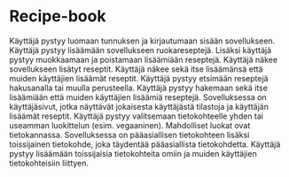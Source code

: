 # Recipe-book

Käyttäjä pystyy luomaan tunnuksen ja kirjautumaan sisään sovellukseen.
Käyttäjä pystyy lisäämään sovellukseen ruokareseptejä. Lisäksi käyttäjä pystyy muokkaamaan ja poistamaan lisäämiään reseptejä.
Käyttäjä näkee sovellukseen lisätyt reseptit. Käyttäjä näkee sekä itse lisäämänsä että muiden käyttäjien lisäämät reseptit.
Käyttäjä pystyy etsimään reseptejä hakusanalla tai muulla perusteella. Käyttäjä pystyy hakemaan sekä itse lisäämiään että muiden käyttäjien lisäämiä reseptejä.
Sovelluksessa on käyttäjäsivut, jotka näyttävät jokaisesta käyttäjästä tilastoja ja käyttäjän lisäämät reseptit.
Käyttäjä pystyy valitsemaan tietokohteelle yhden tai useamman luokittelun (esim. vegaaninen). Mahdolliset luokat ovat tietokannassa.
Sovelluksessa on pääasiallisen tietokohteen lisäksi toissijainen tietokohde, joka täydentää pääasiallista tietokohdetta. Käyttäjä pystyy lisäämään toissijaisia tietokohteita omiin ja muiden käyttäjien tietokohteisiin liittyen.

